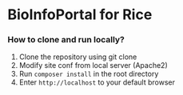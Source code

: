 # BioInfoPortal for Rice

### How to clone and run locally?
1. Clone the repository using git clone
2. Modify site conf from local server (Apache2)
3. Run `composer install` in the root directory
4. Enter `http://localhost` to your default browser
